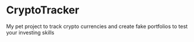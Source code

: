 # CryptoTracker
My pet project to track crypto currencies and create fake portfolios to test your investing skills
